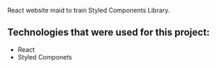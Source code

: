 React website maid to train Styled Components Library. 

## **Technologies that were used for this project:**  
- React
- Styled Componets

